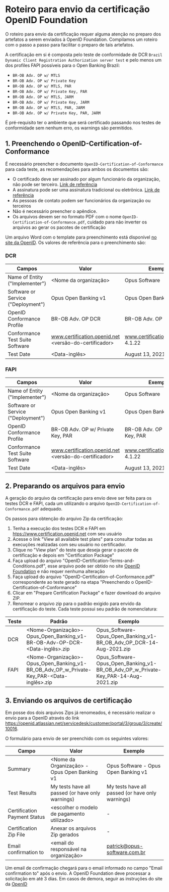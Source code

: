 # Roteiro para envio da certificação OpenID Foundation

O roteiro para envio da certificação requer alguma atenção no preparo dos
artefatos a serem enviados à OpenID Foundation. Compilamos um roteiro com o
passo a passo para facilitar o preparo de tais artefatos.

A certificação em si é composta pelo teste de conformidade de DCR
`Brazil Dynamic Client Registration Authorization server test` e pelo menos um
dos profiles FAPI possíveis para o Open Banking Brazil:

- `BR-OB Adv. OP w/ MTLS`
- `BR-OB Adv. OP w/ Private Key`
- `BR-OB Adv. OP w/ MTLS, PAR`
- `BR-OB Adv. OP w/ Private Key, PAR`
- `BR-OB Adv. OP w/ MTLS, JARM`
- `BR-OB Adv. OP w/ Private Key, JARM`
- `BR-OB Adv. OP w/ MTLS, PAR, JARM`
- `BR-OB Adv. OP w/ Private Key, PAR, JARM`

É pré-requisito ter o ambiente que será certificado passando nos testes de
conformidade sem nenhum erro, os warnings são permitidos.

## 1. Preenchendo o OpenID-Certification-of-Conformance

É necessário preencher o documento `OpenID-Certification-of-Conformance` para
cada teste, as recomendações para ambos os documentos são:

- O certificado deve ser assinado por algum funcionário da organização, não pode
ser terceiro. [Link de referência](https://openid.net/certification/op_submission/#:~:text=The%20document%20can%20be%20signed%20by%20any%20authorized%20person%20who%20actually%20works%20for%20the%20implementer)
- A assinatura pode ser uma assinatura tradicional ou eletrônica. [Link de referência](https://openid.net/certification/op_submission/#:~:text=It%20can%20be%20a%20regular%20signature%20or%20an%20electronic%20one%20such%20as%20Docusign)
- As pessoas de contato podem ser funcionários da organização ou terceiros
- Não é necessário preencher o apêndice.
- Os arquivos devem ser no formato PDF com o nome
 `OpenID-Certification-of-Conformance.pdf`, cuidado para não inverter os
 arquivos ao gerar os pacotes de certificação

Um arquivo Word com o template para preenchimento está disponível [no site da OpenID](https://openid.net/wordpress-content/uploads/2021/07/OpenID-Certification-of-Conformance.docx).
Os valores de referência para o preenchimento são:

### DCR

| Campos                             | Valor                                                 | Exemplo                             |
| ---------------------------------- | ----------------------------------------------------- | ----------------------------------- |
| Name of Entity ("Implementer")     | \<Nome da organização\>                               | Opus Software                       |
| Software or Service ("Deployment") | Opus Open Banking v1                                  | Opus Open Banking v1                |
| OpenID Conformance Profile         | BR-OB Adv. OP DCR                                     | BR-OB Adv. OP DCR                   |
| Conformance Test Suite Software    | www.certification.openid.net <versão-do-certificador> | www.certification.openid.net 4.1.22 |
| Test Date                          | <Data-inglês>                                         | August 13, 2021                     |

### FAPI

| Campos                             | Valor                                                 | Exemplo                             |
| ---------------------------------- | ----------------------------------------------------- | ----------------------------------- |
| Name of Entity ("Implementer")     | \<Nome da organização\>                               | Opus Software                       |
| Software or Service ("Deployment") | Opus Open Banking v1                                  | Opus Open Banking v1                |
| OpenID Conformance Profile         | BR-OB Adv. OP w/ Private Key, PAR                     | BR-OB Adv. OP w/ Private Key, PAR   |
| Conformance Test Suite Software    | www.certification.openid.net <versão-do-certificador> | www.certification.openid.net 4.1.22 |
| Test Date                          | <Data-inglês>                                         | August 13, 2021                     |

## 2. Preparando os arquivos para envio

A geração do arquivo da certificação para envio deve ser feita para os testes DCR e FAPI, cada um utilizando o arquivo `OpenID-Certification-of-Conformance.pdf` adequado.

Os passos para obtenção do arquivo Zip da certificação:

1. Tenha a execução dos testes DCR e FAPI em <htps://www.certification.openid.net> com 
  seu usuário
2. Acesse o link "View all available test plans" para consultar todas as 
   execuções realizadas com seu usuário no certificador.
3. Clique no "View plan" do teste que deseja gerar o pacote de certificação e 
   depois em "Certification Package"
4. Faça upload do arquivo "OpenID-Certification-Terms-and-Conditions.pdf", esse
   arquivo pode ser obtido no site [OpenID Foundation](https://openid.net/wordpress-content/uploads/2019/03/OpenID-Certification-Terms-and-Conditions.pdf)
   e não requer nenhuma alteração
5. Faça upload do arquivo "OpenID-Certification-of-Conformance.pdf"
   correspondente ao teste gerado na etapa "Preenchendo o OpenID-Certification-of-Conformance"
6. Clicar em "Prepare Certification Package" e fazer download do arquivo ZIP.
7. Renomear o arquivo zip para o padrão exigido para envido da certificação do
   teste. Cada teste possui seu padrão de nomenclatura:

| Teste | Padrão                                                                                   | Exemplo                                                                           |
| ----- | ---------------------------------------------------------------------------------------- | --------------------------------------------------------------------------------- |
| DCR   | <Nome-Organização>-Opus_Open_Banking_v1-BR-OB-Adv-OP-DCR-<Data-inglês>.zip               | Opus_Software-Opus_Open_Banking_v1-BR_OB_Adv_OP_DCR-14-Aug-2021.zip               |
| FAPI  | <Nome-Organização>-Opus_Open_Banking_v1-BR_OB_Adv_OP_w_Private-Key_PAR-<Data-inglês>.zip | Opus_Software-Opus_Open_Banking_v1-BR_OB_Adv_OP_w_Private-Key_PAR-14-Aug-2021.zip |

## 3. Enviando os arquivos de certificação

Em posse dos dois arquivos Zips já renomeados, é necessário realizar o envio
para a OpenID através do link <https://openid.atlassian.net/servicedesk/customer/portal/3/group/3/create/10016>.

O formulário para envio de ser preenchido com os seguintes valores:

| Campo                        | Valor                                            | Exemplo                                          |
| ---------------------------- | ------------------------------------------------ | ------------------------------------------------ |
| Summary                      | \<Nome da Organização> - Opus Open Banking v1    | Opus Software - Opus Open Banking v1             |
| Test Results                 | My tests have all passed (or have only warnings) | My tests have all passed (or have only warnings) |
| Certification Payment Status | \<escolher o modelo de pagamento utilizado>      | -                                                |
| Certification Zip File       | Anexar os arquivos Zip gerados                   | -                                                |
| Email confirmation to        | <email do responsável na organização>            | patrick@opus-software.com.br                     |

Um email de confirmação chegará para o email informado no campo "Email
confirmation to" após o envio. A OpenID Foundation deve processar a solicitação
em até 3 dias. Em casos de demora, seguir as instruções do site da
[OpenID](https://openid.net/certification/op_submission/#:~:text=If%20you%20don%E2%80%99t%20receive%20any%20further%20response%20within%203%20working%20days)
